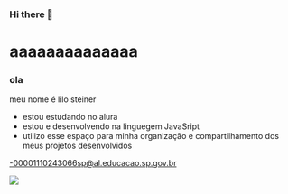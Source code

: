 ### Hi there 👋
# aaaaaaaaaaaaaa
### ola 
meu nome é lilo steiner

- estou estudando no alura
- estou e desenvolvendo na linguegem JavaSript
- utilizo esse espaço para minha organização e compartilhamento dos meus projetos desenvolvidos

-00001110243066sp@al.educacao.sp.gov.br 

![](https://media.tenor.com/QSt8TM6EL_UAAAAM/lumity-owl-house.gif)


<!--
**lilo-lil0/lilo-lil0** is a ✨ _special_ ✨ repository because its `README.md` (this file) appears on your GitHub profile.

Here are some ideas to get you started:

- 🔭 I’m currently working on ...
- 🌱 I’m currently learning ...
- 👯 I’m looking to collaborate on ...
- 🤔 I’m looking for help with ...
- 💬 Ask me about ...
- 📫 How to reach me: ...
- 😄 Pronouns: ...
- ⚡ Fun fact: ...
-->
